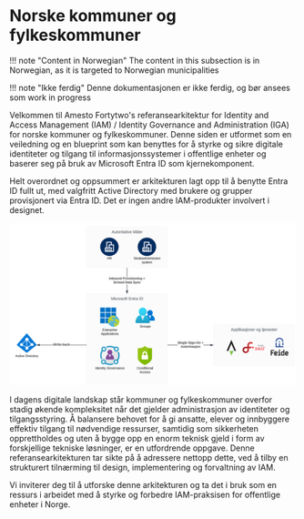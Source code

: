 # Norske kommuner og fylkeskommuner

!!! note "Content in Norwegian"
    The content in this subsection is in Norwegian, as it is targeted to Norwegian municipalities

!!! note "Ikke ferdig"
    Denne dokumentasjonen er ikke ferdig, og bør ansees som work in progress

Velkommen til Amesto Fortytwo's referansearkitektur for Identity and Access Management (IAM) / Identity Governance and Administration (IGA) for norske kommuner og fylkeskommuner. Denne siden er utformet som en veiledning og en blueprint som kan benyttes for å styrke og sikre digitale identiteter og tilgang til informasjonssystemer i offentlige enheter og baserer seg på bruk av Microsoft Entra ID som kjernekomponent.

Helt overordnet og oppsummert er arkitekturen lagt opp til å benytte Entra ID fullt ut, med valgfritt Active Directory med brukere og grupper provisjonert via Entra ID. Det er ingen andre IAM-produkter involvert i designet.

![](media/20231117110306.png)

I dagens digitale landskap står kommuner og fylkeskommuner overfor stadig økende kompleksitet når det gjelder administrasjon av identiteter og tilgangsstyring. Å balansere behovet for å gi ansatte, elever og innbyggere effektiv tilgang til nødvendige ressurser, samtidig som sikkerheten opprettholdes og uten å bygge opp en enorm teknisk gjeld i form av forskjellige tekniske løsninger, er en utfordrende oppgave. Denne referansearkitekturen tar sikte på å adressere nettopp dette, ved å tilby en strukturert tilnærming til design, implementering og forvaltning av IAM.

Vi inviterer deg til å utforske denne arkitekturen og ta det i bruk som en ressurs i arbeidet med å styrke og forbedre IAM-praksisen for offentlige enheter i Norge.

<!-- Gjennom et grundig sammensatt rammeverk tar denne referansearkitekturen for seg nøkkelkomponenter, beste praksiser og anbefalinger som tar hensyn til både teknologiske og regulatoriske aspekter. Det tar også høyde for behovene til ulike roller og brukergrupper innenfor kommunale og fylkeskommunale organisasjoner, fra administrativt personell til innbyggere som benytter offentlige tjenester.

Ved å implementere en robust IAM-arkitektur kan kommuner og fylkeskommuner effektivisere drift, styrke sikkerhet og samtidig legge til rette for en mer sømløs brukeropplevelse. Gjennom å dele felles retningslinjer og prinsipper kan man også legge grunnlaget for samarbeid og standardisering på tvers av ulike offentlige enheter.

Dette dokumentet er et levende dokument som vil utvikles og oppdateres i tråd med den stadig skiftende teknologiske og regulatoriske virkeligheten. Det er ment som en veileder og et referansepunkt for planlegging, implementering og videreutvikling av IAM-strategier for norske kommuner og fylkeskommuner.

Vi inviterer deg til å utforske dette dokumentet og ta i bruk retningslinjene som en ressurs i arbeidet med å styrke og forbedre IAM-praksisen for offentlige enheter i Norge. -->